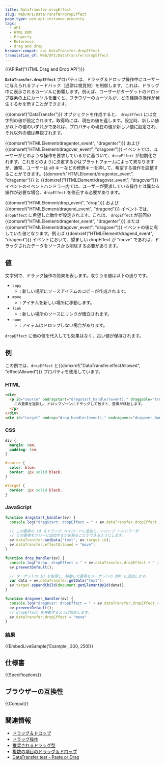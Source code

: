 ```yaml
---
title: DataTransfer.dropEffect
slug: Web/API/DataTransfer/dropEffect
page-type: web-api-instance-property
tags:
  - API
  - HTML DOM
  - Property
  - Reference
  - drag and drop
browser-compat: api.DataTransfer.dropEffect
translation_of: Web/API/DataTransfer/dropEffect
---
```

{{APIRef("HTML Drag and Drop API")}}

**`DataTransfer.dropEffect`** プロパティは、ドラッグ＆ドロップ操作中にユーザーに与えられるフィードバック（通常は視覚的）を制御します。これは、ドラッグ中に表示されるカーソルに影響します。例えば、ユーザーがターゲットのドロップ要素の上にカーソルを置くと、ブラウザーのカーソルが、どの種類の操作が発生するかを示すことができます。

{{domxref("DataTransfer")}} オブジェクトを作成すると、 `dropEffect` には文字列の値が設定されます。取得時には、現在の値を返します。設定時、新しい値が以下の値のいずれかであれば、プロパティの現在の値が新しい値に設定され、それ以外の値は無視されます。

{{domxref("HTMLElement/dragenter_event", "dragenter")}} および {{domxref("HTMLElement/dragover_event", "dragover")}} イベントでは、ユーザーがどのような操作を要求しているかに基づいて、`dropEffect` が初期化されます。これをどのように決定するかはプラットフォームによって異なりますが、通常、ユーザーは alt キーなどの修飾キーを押して、希望する操作を調整することができます。{{domxref("HTMLElement/dragenter_event", "dragenter")}} と {{domxref("HTMLElement/dragover_event", "dragover")}} イベントのイベントハンドラー内では、ユーザーが要求している操作とは異なる操作が必要な場合、`dropEffect` を修正する必要があります。

{{domxref("HTMLElement/drop_event", "drop")}} および {{domxref("HTMLElement/dragend_event", "dragend")}} イベントでは、 `dropEffect` に希望した動作が設定されます。これは、 `dropEffect` が前回の {{domxref("HTMLElement/dragenter_event", "dragenter")}} または {{domxref("HTMLElement/dragover_event", "dragover")}} イベントの後に有していた値となります。例えば {{domxref("HTMLElement/dragend_event", "dragend")}} イベントにおいて、望ましい dropEffect が "move" であれば、ドラッグされたデータをソースから削除する必要があります。

## 値

文字列で、ドラッグ操作の効果を表します。取りうる値は以下の通りです。

- `copy`
  - : 新しい場所にソースアイテムのコピーが作成されます。
- `move`
  - : アイテムを新しい場所に移動します。
- `link`
  - : 新しい場所のソースにリンクが確立されます。
- `none`
  - : アイテムはドロップしない場合があります。

`dropEffect` に他の値を代入しても効果はなく、古い値が保持されます。

## 例

この例では、`dropEffect` と{{domxref("DataTransfer.effectAllowed", "effectAllowed")}} プロパティを使用しています。

### HTML

```html
<div>
  <p id="source" ondragstart="dragstart_handler(event);" draggable="true">
    この要素を選択し、ドロップゾーンにドラッグして放すと、要素が移動します。
  </p>
</div>
<div id="target" ondrop="drop_handler(event);" ondragover="dragover_handler(event);">ドロップゾーン</div>
```

### CSS

```css
div {
  margin: 0em;
  padding: 2em;
}

#source {
  color: blue;
  border: 1px solid black;
}

#target {
  border: 1px solid black;
}
```

### JavaScript

```js
function dragstart_handler(ev) {
  console.log("dragStart: dropEffect = " + ev.dataTransfer.dropEffect + " ; effectAllowed = " + ev.dataTransfer.effectAllowed);

  // この要素の id をドラッグ ペイロードに追加し、ドロップ ハンドラーが
  // どの要素をツリーに追加するかを知ることができるようにします。
  ev.dataTransfer.setData("text", ev.target.id);
  ev.dataTransfer.effectAllowed = "move";
}

function drop_handler(ev) {
  console.log("drop: dropEffect = " + ev.dataTransfer.dropEffect + " ; effectAllowed = " + ev.dataTransfer.effectAllowed);
  ev.preventDefault();

  // ターゲットの ID を取得し、移動した要素をターゲットの DOM に追加します。
  var data = ev.dataTransfer.getData("text");
  ev.target.appendChild(document.getElementById(data));
}

function dragover_handler(ev) {
  console.log("dragOver: dropEffect = " + ev.dataTransfer.dropEffect + " ; effectAllowed = " + ev.dataTransfer.effectAllowed);
  ev.preventDefault();
  // dropEffect を移動するように設定します。
  ev.dataTransfer.dropEffect = "move"
}
```

### 結果

{{EmbedLiveSample('Example', 300, 250)}}

## 仕様書

{{Specifications}}

## ブラウザーの互換性

{{Compat}}

## 関連情報

- [ドラッグ＆ドロップ](/ja/docs/Web/API/HTML_Drag_and_Drop_API)
- [ドラッグ操作](/ja/docs/Web/API/HTML_Drag_and_Drop_API/Drag_operations)
- [推奨されるドラッグ型](/ja/docs/Web/API/HTML_Drag_and_Drop_API/Recommended_drag_types)
- [複数の項目のドラッグ＆ドロップ](/ja/docs/Web/API/HTML_Drag_and_Drop_API/Multiple_items)
- [DataTransfer test - Paste or Drag](https://codepen.io/tech_query/pen/MqGgap)
